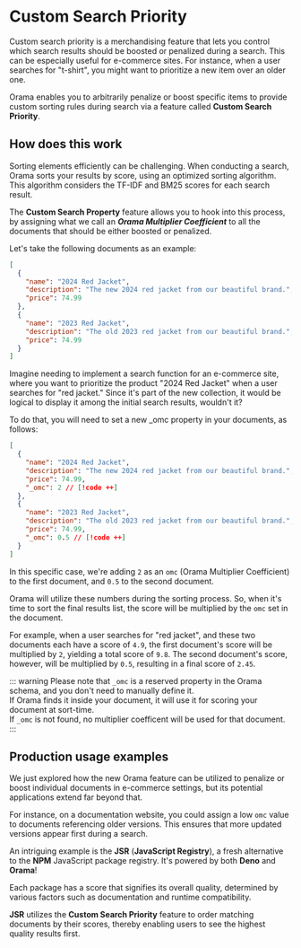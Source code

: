 # Custom Search Priority

Custom search priority is a merchandising feature that lets you control which search results should be boosted or penalized during a search. This can be especially useful for e-commerce sites. For instance, when a user searches for "t-shirt", you might want to prioritize a new item over an older one.

Orama enables you to arbitrarily penalize or boost specific items to provide custom sorting rules during search via a feature called **Custom Search Priority**.

## How does this work

Sorting elements efficiently can be challenging. When conducting a search, Orama sorts your results by score, using an optimized sorting algorithm. This algorithm considers the TF-IDF and BM25 scores for each search result.

The **Custom Search Property** feature allows you to hook into this process, by assigning what we call an _**Orama Multiplier Coefficient**_ to all the documents that should be either boosted or penalized.

Let's take the following documents as an example:

```json
[
  {
    "name": "2024 Red Jacket",
    "description": "The new 2024 red jacket from our beautiful brand.",
    "price": 74.99
  },
  {
    "name": "2023 Red Jacket",
    "description": "The old 2023 red jacket from our beautiful brand.",
    "price": 74.99
  }
]
```

Imagine needing to implement a search function for an e-commerce site, where you want to prioritize the product "2024 Red Jacket" when a user searches for "red jacket." Since it's part of the new collection, it would be logical to display it among the initial search results, wouldn't it?

To do that, you will need to set a new _omc property in your documents, as follows:

```json
[
  {
    "name": "2024 Red Jacket",
    "description": "The new 2024 red jacket from our beautiful brand.",
    "price": 74.99,
    "_omc": 2 // [!code ++]
  },
  {
    "name": "2023 Red Jacket",
    "description": "The old 2023 red jacket from our beautiful brand.",
    "price": 74.99,
    "_omc": 0.5 // [!code ++]
  }
]
```

In this specific case, we're adding `2` as an `omc` (Orama Multiplier Coefficient) to the first document, and `0.5` to the second document.

Orama will utilize these numbers during the sorting process. So, when it's time to sort the final results list, the score will be multiplied by the `omc` set in the document.

For example, when a user searches for "red jacket", and these two documents each have a score of `4.9`, the first document's score will be multiplied by `2`, yielding a total score of `9.8`. The second document's score, however, will be multiplied by `0.5`, resulting in a final score of `2.45`.

::: warning
Please note that `_omc` is a reserved property in the Orama schema, and you don't need to manually define it. \
If Orama finds it inside your document, it will use it for scoring your document at sort-time. \
If `_omc` is not found, no multiplier coefficent will be used for that document.
:::

## Production usage examples

We just explored how the new Orama feature can be utilized to penalize or boost individual documents in e-commerce settings, but its potential applications extend far beyond that.

For instance, on a documentation website, you could assign a low `omc` value to documents referencing older versions. This ensures that more updated versions appear first during a search.

An intriguing example is the **JSR** (**JavaScript Registry**), a fresh alternative to the **NPM** JavaScript package registry. It's powered by both **Deno** and **Orama**!

<ZoomImg
  src='/cloud/guides/custom-search-priority/deno-jsr-orama.png'
  alt='An example package on JSR with a 100% quality score'
/>

Each package has a score that signifies its overall quality, determined by various factors such as documentation and runtime compatibility.

**JSR** utilizes the **Custom Search Priority** feature to order matching documents by their scores, thereby enabling users to see the highest quality results first.
